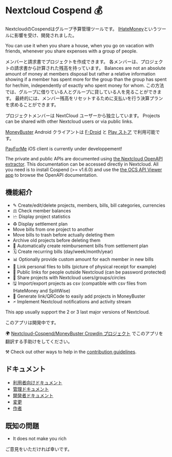 # Nextcloud Cospend 💰

NextcloudのCospendはグループ予算管理ツールです。 [IHateMoney](https://github.com/spiral-project/ihatemoney/)というツールに影響を受け、開発されました。

You can use it when you share a house, when you go on vacation with friends, whenever you share expenses with a group of people.

メンバーと請求書でプロジェクトを作成できます。 各メンバーは、プロジェクトの請求書から計算された残高を持っています。 Balances are not an absolute amount of money at members disposal but rather a relative information showing if a member has spent more for the group than the group has spent for her/him, independently of exactly who spent money for whom. この方法では、グループに借りている人とグループに貸している人を見ることができます。 最終的には、メンバー残高をリセットするために支払いを行う決算プランを求めることができます。

プロジェクトメンバーは NextCloud ユーザーから独立しています。 Projects can be shared with other Nextcloud users or via public links.

[MoneyBuster](https://gitlab.com/eneiluj/moneybuster) Android クライアントは [F-Droid](https://f-droid.org/packages/net.eneiluj.moneybuster/) と [Play ストア](https://play.google.com/store/apps/details?id=net.eneiluj.moneybuster) で利用可能です。

[PayForMe](https://github.com/mayflower/PayForMe) iOS client is currently under developpement!

The private and public APIs are documented using [the Nextcloud OpenAPI extractor](https://github.com/nextcloud/openapi-extractor/). This documentation can be accessed directly in Nextcloud. All you need is to install Cospend (>= v1.6.0) and use the [the OCS API Viewer app](https://apps.nextcloud.com/apps/ocs_api_viewer) to browse the OpenAPI documentation.

## 機能紹介

* ✎ Create/edit/delete projects, members, bills, bill categories, currencies
* ⚖ Check member balances
* 🗠 Display project statistics
* ♻ Display settlement plan
* Move bills from one project to another
* Move bills to trash before actually deleting them
* Archive old projects before deleting them
* 🎇 Automatically create reimbursement bills from settlement plan
* 🗓 Create recurring bills (day/week/month/year)
* 📊 Optionally provide custom amount for each member in new bills
* 🔗 Link personal files to bills (picture of physical receipt for example)
* 👩 Public links for people outside Nextcloud (can be password protected)
* 👫 Share projects with Nextcloud users/groups/circles
* 🖫 Import/export projects as csv (compatible with csv files from IHateMoney and SplitWise)
* 🔗 Generate link/QRCode to easily add projects in MoneyBuster
* 🗲 Implement Nextcloud notifications and activity stream

This app usually support the 2 or 3 last major versions of Nextcloud.

このアプリは開発中です。

🌍 [Nextcloud-Cospend/MoneyBuster Crowdin プロジェクト](https://crowdin.com/project/moneybuster) でこのアプリを翻訳する手助けをしてください。

⚒ Check out other ways to help in the [contribution guidelines](https://github.com/julien-nc/cospend-nc/blob/master/CONTRIBUTING.md).

## ドキュメント

* [利用者向けドキュメント](https://github.com/julien-nc/cospend-nc/blob/master/docs/user.md)
* [管理ドキュメント](https://github.com/julien-nc/cospend-nc/blob/master/docs/admin.md)
* [開発者ドキュメント](https://github.com/julien-nc/cospend-nc/blob/master/docs/dev.md)
* [変更](https://github.com/julien-nc/cospend-nc/blob/master/CHANGELOG.md#change-log)
* [作者](https://github.com/julien-nc/cospend-nc/blob/master/AUTHORS.md#authors)

## 既知の問題

* It does not make you rich

ご意見をいただければ幸いです。

